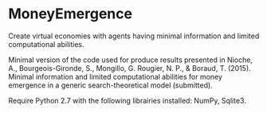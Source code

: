 # MoneyEmergence
Create virtual economies with agents having minimal information and limited computational abilities.

Minimal version of the code used for produce results presented in Nioche, A., Bourgeois-Gironde, S., Mongillo, G. Rougier, N. P., & Boraud, T. (2015). Minimal information and limited computational abilities for money emergence in a generic search-theoretical model (submitted).

Require Python 2.7 with the following librairies installed: NumPy, Sqlite3.
